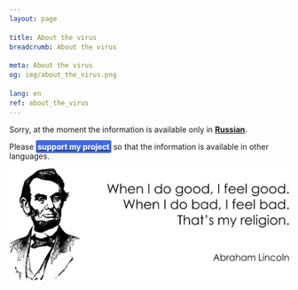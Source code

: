 ```yaml
---
layout: page

title: About the virus
breadcrumb: About the virus

meta: About the virus
og: img/about_the_virus.png

lang: en
ref: about_the_virus
---
```


Sorry, at the moment the information is available only in **<a href="https://lincolnvirus.com/ru/about_the_virus/" target="_blank">Russian</a>**.

Please **<a href="https://www.paypal.com/cgi-bin/webscr?cmd=_s-xclick&hosted_button_id=T3KLFW2TE8SJC&source=url" target="_blank"><span style="background-color:#4169E1; color:white; padding:3px; border-radius: 3px">support&nbsp;my&nbsp;project</span></a>** so that the information is available in other languages.

<a data-fancybox="gallery" href="/img/about_the_virus/Lincoln.png"><img src="/img/about_the_virus/Lincoln.png" alt=""></a>

